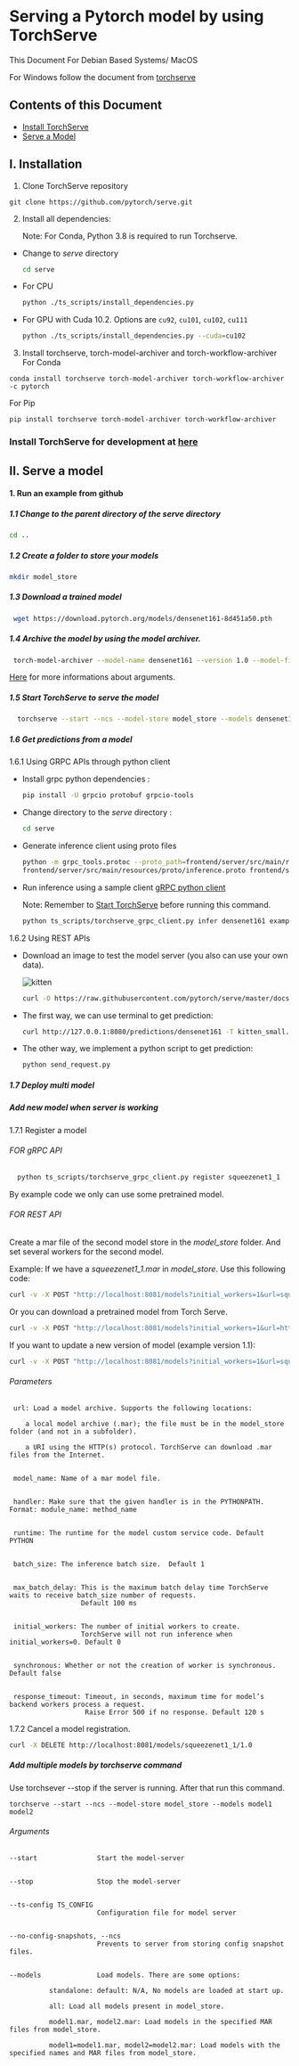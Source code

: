 # Serving a Pytorch model by using TorchServe

This Document For Debian Based Systems/ MacOS

For Windows follow the document from [torchserve](https://github.com/pytorch/serve#install-torchserve-and-torch-model-archiver)

## Contents of this Document

* [Install TorchServe](#installation)
* [Serve a Model](#serve-a-model)

## I. Installation
 1. Clone TorchServe repository
```shell
git clone https://github.com/pytorch/serve.git
```
 2. Install all dependencies:
 
    Note: For Conda, Python 3.8 is required to run Torchserve.

   - Change to *serve* directory
     
     ```bash
     cd serve
     ```       
    
   - For CPU

        ```bash
        python ./ts_scripts/install_dependencies.py
        ```
        
   - For GPU with Cuda 10.2. Options are `cu92`, `cu101`, `cu102`, `cu111`

       ```bash
       python ./ts_scripts/install_dependencies.py --cuda=cu102
       ```
 3. Install torchserve, torch-model-archiver and torch-workflow-archiver
   For Conda
   ```
   conda install torchserve torch-model-archiver torch-workflow-archiver -c pytorch
   ```
   
   For Pip
   ```
   pip install torchserve torch-model-archiver torch-workflow-archiver
   ```
### Install TorchServe for development at [here](https://github.com/pytorch/serve#install-torchserve-for-development)
 
## II. Serve a model
#### 1. Run an example from github
   ##### 1.1 Change to the parent directory of the *serve* directory
   
   ```bash
   cd ..
   ```
   ##### 1.2 Create a folder to store your models
   
   ```bash
   mkdir model_store
   ```
   ##### 1.3 Download a trained model
   
   ```bash
    wget https://download.pytorch.org/models/densenet161-8d451a50.pth
   ```
   ##### 1.4 Archive the model by using the model archiver.
   
   ```bash
    torch-model-archiver --model-name densenet161 --version 1.0 --model-file ./serve/examples/image_classifier/densenet_161/model.py --serialized-file densenet161-8d451a50.pth --export-path model_store --extra-files ./serve/examples/image_classifier/index_to_name.json --handler image_classifier

   ```
   [Here](https://github.com/pytorch/serve/blob/master/model-archiver/README.md) for more informations about arguments.
  
  ##### 1.5 Start TorchServe to serve the model
  ```bash
    torchserve --start --ncs --model-store model_store --models densenet161.mar
   ```
  ##### 1.6 Get predictions from a model
  
  1.6.1 Using GRPC APIs through python client
     
   - Install grpc python dependencies :
   
     ```bash
     pip install -U grpcio protobuf grpcio-tools
     ```
   - Change directory to the *serve* directory :
   
     ```bash
     cd serve
     ```
   - Generate inference client using proto files
   
     ```bash
     python -m grpc_tools.protoc --proto_path=frontend/server/src/main/resources/proto/ --python_out=ts_scripts --grpc_python_out=ts_scripts   
     frontend/server/src/main/resources/proto/inference.proto frontend/server/src/main/resources/proto/management.proto
     ```
   - Run inference using a sample client [gRPC python client](https://github.com/pytorch/serve/blob/master/ts_scripts/torchserve_grpc_client.py)
   
     Note: Remember to [Start TorchServe](#15-start-torchserve-to-serve-the-model) before running this command. 
   
     ```bash
     python ts_scripts/torchserve_grpc_client.py infer densenet161 examples/image_classifier/kitten.jpg
     ```
  1.6.2 Using REST APIs
  
   - Download an image to test the model server (you also can use your own data).
   
     ![kitten](https://github.com/pytorch/serve/blob/master/docs/images/kitten_small.jpg)
     
     ```bash
     curl -O https://raw.githubusercontent.com/pytorch/serve/master/docs/images/kitten_small.jpg
     ```
   - The first way, we can use terminal to get prediction:
   
     ```bash
     curl http://127.0.0.1:8080/predictions/densenet161 -T kitten_small.jpg
     ```
   
   - The other way, we implement a python script to get prediction:
   
     ```bash
     python send_request.py
     ```
   
 ##### 1.7 Deploy multi model
 
 ##### Add new model when server is working
  
 
 1.7.1 Register a model
   ###### FOR gRPC API
    
   ```bash
     python ts_scripts/torchserve_grpc_client.py register squeezenet1_1
   ```
   By example code we only can use some pretrained model. 
   
   ###### FOR REST API
   
   Create a mar file of the second model store in the *model_store* folder. And set several workers for the second model.  
   
   Example: If we have a *squeezenet1_1.mar* in *model_store*. Use this following code: 
   
   ```bash
   curl -v -X POST "http://localhost:8081/models?initial_workers=1&url=squeezenet1_1.mar"
   ```
  
  Or you can download a pretrained model from Torch Serve.
  
  ```bash
  curl -v -X POST "http://localhost:8081/models?initial_workers=1&url=https://torchserve.pytorch.org/mar_files/squeezenet1_1.mar"
  ```
  
  If you want to update a new version of model (example version 1.1):
  
  ```bash
  curl -v -X POST "http://localhost:8081/models?initial_workers=1&url=squeezenet1_1.mar/1.1"
  ```
  

  
###### Parameters
```
 url: Load a model archive. Supports the following locations:

    a local model archive (.mar); the file must be in the model_store folder (and not in a subfolder).

    a URI using the HTTP(s) protocol. TorchServe can download .mar files from the Internet.


 model_name: Name of a mar model file.


 handler: Make sure that the given handler is in the PYTHONPATH. Format: module_name: method_name


 runtime: The runtime for the model custom service code. Default PYTHON


 batch_size: The inference batch size.  Default 1


 max_batch_delay: This is the maximum batch delay time TorchServe waits to receive batch_size number of requests. 
                  Default 100 ms


 initial_workers: The number of initial workers to create. 
                  TorchServe will not run inference when initial_workers=0. Default 0


 synchronous: Whether or not the creation of worker is synchronous. Default false


 response_timeout: Timeout, in seconds, maximum time for model’s backend workers process a request. 
                   Raise Error 500 if no response. Default 120 s
```
  1.7.2 Cancel a model registration.
 
 ```bash
 curl -X DELETE http://localhost:8081/models/squeezenet1_1/1.0
 ```
 
##### Add multiple models by torchserve command

  Use torchsever --stop if the server is running. After that run this command.
  
  ```
  torchserve --start --ncs --model-store model_store --models model1 model2 
  ```
###### Arguments

  ```
  --start               Start the model-server
  

  --stop                Stop the model-server


  --ts-config TS_CONFIG
                        Configuration file for model server


  --no-config-snapshots, --ncs
                        Prevents to server from storing config snapshot files.


  --models              Load models. There are some options:

            standalone: default: N/A, No models are loaded at start up.

            all: Load all models present in model_store.

            model1.mar, model2.mar: Load models in the specified MAR files from model_store.

            model1=model1.mar, model2=model2.mar: Load models with the specified names and MAR files from model_store.
  ```
  

